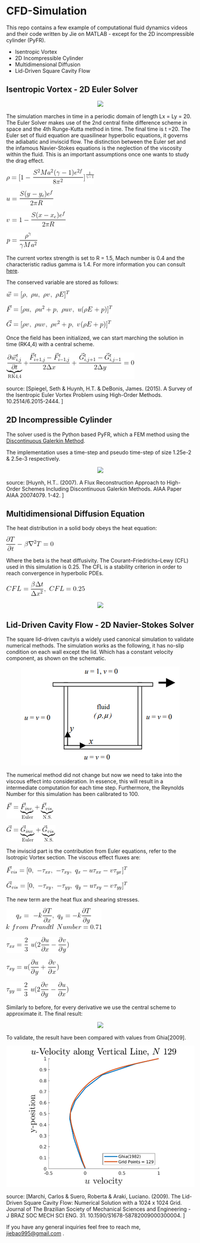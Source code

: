 # CFD-Simulation

This repo contains a few example of computational fluid dynamics videos and their code written by Jie on MATLAB - except for the 2D incompressible cylinder (PyFR).

* Isentropic Vortex
* 2D Incompressible Cylinder
* Multidimensional Diffusion
* Lid-Driven Square Cavity Flow


## Isentropic Vortex - 2D Euler Solver
<p align="center">
<img src="https://github.com/DiscoBroccoli/CFD-Simulation/blob/main/Isentropic%20Vortex/Isentropic_Vortex2.gif">
</p>
  
The simulation marches in time in a periodic domain of length Lx = Ly = 20. The Euler Solver makes use of the 2nd central finite difference scheme in space and the 4th Runge-Kutta method in time. The final time is t =20. The Euler set of fluid equation are quasilinear hyperbolic equations, it governs the adiabatic and inviscid flow. The distinction between the Euler set and the infamous Navier-Stokes equations is the neglection of the viscosity within the fluid. This is an important assumptions once one wants to study the drag effect.

![Alt Text](https://github.com/DiscoBroccoli/CFD-Simulation/blob/main/Latex_Equation/rho.gif)

![Alt Text](https://github.com/DiscoBroccoli/CFD-Simulation/blob/main/Latex_Equation/u.gif)

![Alt Text](https://github.com/DiscoBroccoli/CFD-Simulation/blob/main/Latex_Equation/v.gif)

![Alt Text](https://github.com/DiscoBroccoli/CFD-Simulation/blob/main/Latex_Equation/p.gif)

The current vortex strength is set to R = 1.5, Mach number is 0.4 and the characteristic radius gamma is 1.4. For more information you can consult [here](https://www.researchgate.net/publication/299645119_A_Survey_of_the_Isentropic_Euler_Vortex_Problem_using_High-Order_Methods).

The conserved variable are stored as follows:

![Alt Text](https://github.com/DiscoBroccoli/CFD-Simulation/blob/main/Latex_Equation/conservative_w.gif)

![Alt Text](https://github.com/DiscoBroccoli/CFD-Simulation/blob/main/Latex_Equation/conservative_F.gif)

![Alt Text](https://github.com/DiscoBroccoli/CFD-Simulation/blob/main/Latex_Equation/conservative_G.gif)

Once the field has been initialized, we can start marching the solution in time (RK4,4) with a central scheme.

![Alt Text](https://github.com/DiscoBroccoli/CFD-Simulation/blob/main/Latex_Equation/Central_scheme.gif)

source: [Spiegel, Seth & Huynh, H.T. & DeBonis, James. (2015). A Survey of the Isentropic Euler Vortex Problem using High-Order Methods. 10.2514/6.2015-2444. ]

## 2D Incompressible Cylinder

The solver used is the Python based PyFR, which a FEM method using the [Discontinuous Galerkin Method](https://www.researchgate.net/publication/309715679_A_Flux_Reconstruction_Approach_to_High-Order_Schemes_Including_Discontinuous_Galerkin_Methods).

The implementation uses a time-step and pseudo time-step of size 1.25e-2 & 2.5e-3 respectively.

<p align="center">
<img src="https://github.com/DiscoBroccoli/CFD-Simulation/blob/main/9KXDYQlhUB.gif">
</p>

source: [Huynh, H.T.. (2007). A Flux Reconstruction Approach to High-Order Schemes Including Discontinuous Galerkin Methods. AIAA Paper AIAA 20074079. 1-42. ]

## Multidimensional Diffusion Equation

The heat distribution in a solid body obeys the heat equation:

![Alt Text](https://github.com/DiscoBroccoli/CFD-Simulation/blob/main/Multidimensional%20Diffusion/heat_equa.gif)

Where the beta is the heat diffusivity. The Courant–Friedrichs–Lewy (CFL) used in this simulation is 0.25. The CFL is a stability criterion in order to reach convergence in hyperbolic PDEs. 

![Alt Text](https://github.com/DiscoBroccoli/CFD-Simulation/blob/main/Multidimensional%20Diffusion/CFL.gif)

<p align="center">
<img src="https://github.com/DiscoBroccoli/CFD-Simulation/blob/main/Multidimensional%20Diffusion/Heat-Multi.gif">
</p>

## Lid-Driven Cavity Flow - 2D Navier-Stokes Solver

The square lid-driven cavityis a widely used canonical simulation to validate numerical methods. The simulation works as the following, it has no-slip condition on each wall except the lid. Which has a constant velocity component, as shown on the schematic.

<p align="center">
<img src="https://github.com/DiscoBroccoli/CFD-Simulation/blob/main/Lid%20Driven%20Cavity%20Flow/chrome_mfqAZ0VdbW.png">
</p>

The numerical method did not change but now we need to take into the viscous effect into consideration. In essence, this will result in a intermediate computation for each time step. Furthermore, the Reynolds Number for this simulation has been calibrated to 100.

![Alt Text](https://github.com/DiscoBroccoli/CFD-Simulation/blob/main/Latex_Equation/F_Flux.gif)

![Alt Text](https://github.com/DiscoBroccoli/CFD-Simulation/blob/main/Latex_Equation/G_flux.gif)

The inviscid part is the contribution from Euler equations, refer to the Isotropic Vortex section. The viscous effect fluxes are:

![Alt Text](https://github.com/DiscoBroccoli/CFD-Simulation/blob/main/Latex_Equation/Conserved_Fv.gif)

![Alt Text](https://github.com/DiscoBroccoli/CFD-Simulation/blob/main/Latex_Equation/Conserved_Gv.gif)

The new term are the heat flux and shearing stresses.

![Alt Text](https://github.com/DiscoBroccoli/CFD-Simulation/blob/main/Latex_Equation/q_flux.gif)

![Alt Text](https://github.com/DiscoBroccoli/CFD-Simulation/blob/main/Latex_Equation/tau_xx.gif)

![Alt Text](https://github.com/DiscoBroccoli/CFD-Simulation/blob/main/Latex_Equation/tau_xy.gif)

![Alt Text](https://github.com/DiscoBroccoli/CFD-Simulation/blob/main/Latex_Equation/tau_yy.gif)

Similarly to before, for every derivative we use the central scheme to approximate it. The final result:

<p align="center">
<img src="https://github.com/DiscoBroccoli/CFD-Simulation/blob/main/Lid%20Driven%20Cavity%20Flow/cavity-lid.gif">
</p>

To validate, the result have been compared with values from Ghia[2009].
<p align="center">
<img src="https://github.com/DiscoBroccoli/CFD-Simulation/blob/main/Lid%20Driven%20Cavity%20Flow/Validation_Ghia.png">
</p>

source: [Marchi, Carlos & Suero, Roberta & Araki, Luciano. (2009). The Lid-Driven Square Cavity Flow: Numerical Solution with a 1024 x 1024 Grid. Journal of The Brazilian Society of Mechanical Sciences and Engineering - J BRAZ SOC MECH SCI ENG. 31. 10.1590/S1678-58782009000300004. ]

If you have any general inquiries feel free to reach me, jiebao995@gmail.com .



